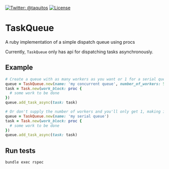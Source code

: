 [![Twitter: @taquitos](https://img.shields.io/badge/contact-@taquitos-blue.svg?style=flat)](https://twitter.com/taquitos)
[![License](https://img.shields.io/badge/license-MIT-green.svg?style=flat)](https://github.com/fastlane/TaskQueue/blob/master/LICENSE)

# TaskQueue
A ruby implementation of a simple dispatch queue using procs

Currently, `TaskQueue` only has api for dispatching tasks asynchronously.

## Example

```ruby
# Create a queue with as many workers as you want or 1 for a serial queue 
queue = TaskQueue.new(name: 'my concurrent queue', number_of_workers: 5)
task = Task.new(work_block: proc { 
  # some work to be done
})
queue.add_task_async(task: task)
```

```ruby
# Or don't supply the number of workers and you'll only get 1, making it a serial queue 
queue = TaskQueue.new(name: 'my serial queue')
task = Task.new(work_block: proc { 
  # some work to be done
})
queue.add_task_async(task: task)
```

## Run tests

```
bundle exec rspec
```

